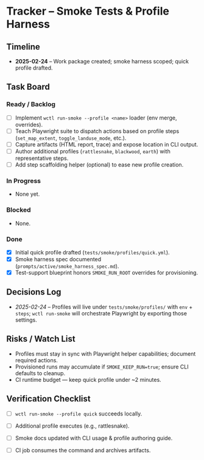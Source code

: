 # Tracker – Smoke Tests & Profile Harness

## Timeline
- **2025-02-24** – Work package created; smoke harness scoped; quick profile drafted.

## Task Board
### Ready / Backlog
- [ ] Implement `wctl run-smoke --profile <name>` loader (env merge, overrides).
- [ ] Teach Playwright suite to dispatch actions based on profile steps (`set_map_extent`, `toggle_landuse_mode`, etc.).
- [ ] Capture artifacts (HTML report, trace) and expose location in CLI output.
- [ ] Author additional profiles (`rattlesnake`, `blackwood`, `earth`) with representative steps.
- [ ] Add step scaffolding helper (optional) to ease new profile creation.

### In Progress
- None yet.

### Blocked
- None.

### Done
- [x] Initial quick profile drafted (`tests/smoke/profiles/quick.yml`).
- [x] Smoke harness spec documented (`prompts/active/smoke_harness_spec.md`).
- [x] Test-support blueprint honors `SMOKE_RUN_ROOT` overrides for provisioning.

## Decisions Log
- *2025-02-24* – Profiles will live under `tests/smoke/profiles/` with `env` + `steps`; `wctl run-smoke` will orchestrate Playwright by exporting those settings.

## Risks / Watch List
- Profiles must stay in sync with Playwright helper capabilities; document required actions.
- Provisioned runs may accumulate if `SMOKE_KEEP_RUN=true`; ensure CLI defaults to cleanup.
- CI runtime budget — keep quick profile under ~2 minutes.

## Verification Checklist
- [ ] `wctl run-smoke --profile quick` succeeds locally.
- [ ] Additional profile executes (e.g., rattlesnake).
- [ ] Smoke docs updated with CLI usage & profile authoring guide.
- [ ] CI job consumes the command and archives artifacts.

